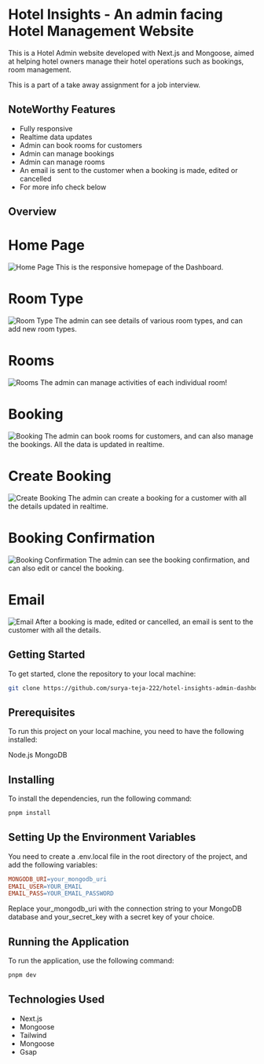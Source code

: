 # Hotel Insights - An admin facing Hotel Management Website

This is a Hotel Admin website developed with Next.js and Mongoose, aimed at helping hotel owners manage their hotel operations such as bookings, room management.

This is a part of a take away assignment for a job interview.

## NoteWorthy Features

-   Fully responsive
-   Realtime data updates
-   Admin can book rooms for customers
-   Admin can manage bookings
-   Admin can manage rooms
-   An email is sent to the customer when a booking is made, edited or cancelled
-   For more info check below

## Overview

# Home Page

![Home Page](./markdown/homepage.png)
This is the responsive homepage of the Dashboard.

# Room Type

![Room Type](./markdown/room-type.png)
The admin can see details of various room types, and can add new room types.

# Rooms

![Rooms](./markdown/rooms.png)
The admin can manage activities of each individual room!

# Booking

![Booking](./markdown/booking.png)
The admin can book rooms for customers, and can also manage the bookings.
All the data is updated in realtime.

# Create Booking

![Create Booking](./markdown/new-booking.png)
The admin can create a booking for a customer with all the details updated in realtime.

# Booking Confirmation

![Booking Confirmation](./markdown/boking-confirmation.png)
The admin can see the booking confirmation, and can also edit or cancel the booking.

# Email

![Email](./markdown/email.png)
After a booking is made, edited or cancelled, an email is sent to the customer with all the details.

## Getting Started

To get started, clone the repository to your local machine:

```bash
git clone https://github.com/surya-teja-222/hotel-insights-admin-dashboard.git
```

## Prerequisites

To run this project on your local machine, you need to have the following installed:

Node.js
MongoDB

## Installing

To install the dependencies, run the following command:

```bash
pnpm install
```

## Setting Up the Environment Variables

You need to create a .env.local file in the root directory of the project, and add the following variables:

```makefile
MONGODB_URI=your_mongodb_uri
EMAIL_USER=YOUR_EMAIL
EMAIL_PASS=YOUR_EMAIL_PASSWORD
```

Replace your_mongodb_uri with the connection string to your MongoDB database and your_secret_key with a secret key of your choice.

## Running the Application

To run the application, use the following command:

```bash
pnpm dev
```

## Technologies Used

-   Next.js
-   Mongoose
-   Tailwind
-   Mongoose
-   Gsap
